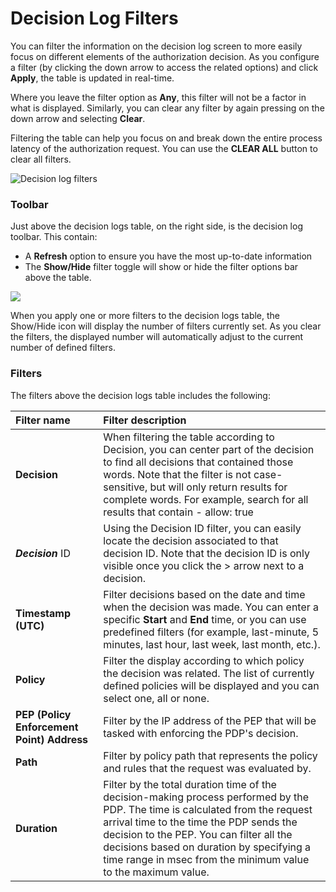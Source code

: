 # Decision Log Filters



You can filter the information on the decision log screen to more easily focus on different elements of the authorization decision. As you configure a filter \(by clicking the down arrow to access the related options\) and click **Apply**, the table is updated in real-time.

Where you leave the filter option as **Any**, this filter will not be a factor in what is displayed. Similarly, you can clear any filter by again pressing on the down arrow and selecting **Clear**.

Filtering the table can help you focus on and break down the entire process latency of the authorization request. You can use the **CLEAR ALL** button to clear all filters.

![Decision log filters](https://files.readme.io/294a7e6-filters-dl.PNG)

### Toolbar

Just above the decision logs table, on the right side, is the decision log toolbar. This contain:

* A **Refresh** option to ensure you have the most up-to-date information
* The **Show/Hide** filter toggle will show or hide the filter options bar above the table.

![](https://files.readme.io/e49581f-decisionlog-toolbar.PNG)

When you apply one or more filters to the decision logs table, the Show/Hide icon will display the number of filters currently set. As you clear the filters, the displayed number will automatically adjust to the current number of defined filters.

### Filters

The filters above the decision logs table includes the following:

| Filter name | Filter description |
| :--- | :--- |
| **Decision** | When filtering the table according to Decision, you can center part of the decision to find all decisions that contained those words. Note that the filter is not case-sensitive, but will only return results for complete words. For example, search for all results that contain - allow: true |
| _**Decision**_ ID | Using the Decision ID filter, you can easily locate the decision associated to that decision ID. Note that the decision ID is only visible once you click the &gt; arrow next to a decision. |
| **Timestamp \(UTC\)** | Filter decisions based on the date and time when the decision was made. You can enter a specific **Start** and **End** time, or you can use predefined filters \(for example, last-minute, 5 minutes, last hour, last week, last month, etc.\). |
| **Policy** | Filter the display according to which policy the decision was related. The list of currently defined policies will be displayed and you can select one, all or none. |
| **PEP \(Policy Enforcement Point\) Address** | Filter by the IP address of the PEP that will be tasked with enforcing the PDP's decision. |
| **Path** | Filter by policy path that represents the policy and rules that the request was evaluated by. |
| **Duration** | Filter by the total duration time of the decision-making process performed by the PDP. The time is calculated from the request arrival time to the time the PDP sends the decision to the PEP.  You can filter all the decisions based on duration by specifying a time range in msec from the minimum value to the maximum value. |

